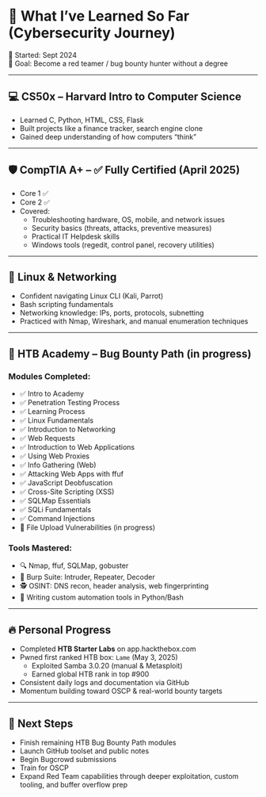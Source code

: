 # 🧠 What I’ve Learned So Far (Cybersecurity Journey)

📆 Started: Sept 2024  
📍 Goal: Become a red teamer / bug bounty hunter without a degree

---

## 💻 CS50x – Harvard Intro to Computer Science
- Learned C, Python, HTML, CSS, Flask  
- Built projects like a finance tracker, search engine clone  
- Gained deep understanding of how computers “think”

---

## 🛡️ CompTIA A+ – ✅ Fully Certified (April 2025)
- Core 1 ✅  
- Core 2 ✅  
- Covered:
  - Troubleshooting hardware, OS, mobile, and network issues  
  - Security basics (threats, attacks, preventive measures)  
  - Practical IT Helpdesk skills  
  - Windows tools (regedit, control panel, recovery utilities)

---

## 🐚 Linux & Networking
- Confident navigating Linux CLI (Kali, Parrot)  
- Bash scripting fundamentals  
- Networking knowledge: IPs, ports, protocols, subnetting  
- Practiced with Nmap, Wireshark, and manual enumeration techniques

---

## 🧨 HTB Academy – Bug Bounty Path (in progress)
### Modules Completed:
- ✅ Intro to Academy  
- ✅ Penetration Testing Process  
- ✅ Learning Process  
- ✅ Linux Fundamentals  
- ✅ Introduction to Networking  
- ✅ Web Requests  
- ✅ Introduction to Web Applications  
- ✅ Using Web Proxies  
- ✅ Info Gathering (Web)  
- ✅ Attacking Web Apps with ffuf  
- ✅ JavaScript Deobfuscation  
- ✅ Cross-Site Scripting (XSS)  
- ✅ SQLMap Essentials  
- ✅ SQLi Fundamentals  
- ✅ Command Injections  
- 🔄 File Upload Vulnerabilities (in progress)

### Tools Mastered:
- 🔍 Nmap, ffuf, SQLMap, gobuster  
- 🧪 Burp Suite: Intruder, Repeater, Decoder  
- 🕵️ OSINT: DNS recon, header analysis, web fingerprinting  
- 🐍 Writing custom automation tools in Python/Bash  

---

## 🔥 Personal Progress
- Completed **HTB Starter Labs** on app.hackthebox.com  
- Pwned first ranked HTB box: `Lame` (May 3, 2025)  
  - Exploited Samba 3.0.20 (manual & Metasploit)  
  - Earned global HTB rank in top #900   
- Consistent daily logs and documentation via GitHub  
- Momentum building toward OSCP & real-world bounty targets

---

## 📌 Next Steps
- Finish remaining HTB Bug Bounty Path modules  
- Launch GitHub toolset and public notes  
- Begin Bugcrowd submissions  
- Train for OSCP  
- Expand Red Team capabilities through deeper exploitation, custom tooling, and buffer overflow prep

